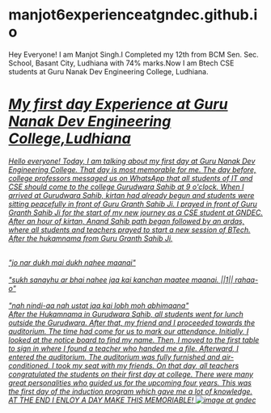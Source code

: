 # manjot6experienceatgndec.github.io
Hey Everyone!
I am Manjot Singh.I Completed my 12th from BCM Sen. Sec. School, Basant City, Ludhiana with 74% marks.Now I am Btech CSE students at Guru Nanak Dev Engineering College, Ludhiana.
<u>
<i><h1>My first day Experience at Guru Nanak Dev Engineering College,Ludhiana</h1><i/>
<body></body>
  Hello everyone! Today, I am talking about my first day at Guru Nanak Dev Engineering College. That day is most memorable for me. The day before, college professors messaged us on WhatsApp that all students of IT and CSE should come to the college Gurudwara Sahib at 9 o'clock. When I arrived at Gurudwara Sahib, kirtan had already begun and students were sitting peacefully in front of Guru Granth Sahib Ji. I prayed in front of Guru Granth Sahib Ji for the start of my new journey as a CSE student at GNDEC. After an hour of kirtan, Anand Sahib path began followed by an ardas, where all students and teachers prayed to start a new session of BTech. After the hukamnama from Guru Granth Sahib Ji,

  <br>"jo nar dukh mai dukh nahee maanai"<br/>
 <br> "sukh sanayhu ar bhai nahee jaa kai kanchan maatee maanai. ||1|| rahaa-o"<br/>
 <br> "nah nindi-aa nah ustat jaa kai lobh moh abhimaana"<br/>
After the Hukamnama in Gurudwara Sahib, all students went for lunch outside the Gurudwara. After that, my friend and I proceeded towards the auditorium. The time had come for us to mark our attendance. Initially, I looked at the notice board to find my name. Then, I moved to the first table to sign in where I found a teacher who handed me a file. Afterward, I entered the auditorium. The auditorium was fully furnished and air-conditioned. I took my seat with my friends. On that day, all teachers congratulated the students on their first day at college. There were many great personalities who guided us for the upcoming four years. This was the first day of the induction program which gave me a lot of knowledge.
<br>
AT THE END I ENLOY A DAY MAKE THIS MEMORIABLE!
<img src="https://www.gndec.ac.in/gndec/gne_front.jpg" alt="image at gndec">

</body>
